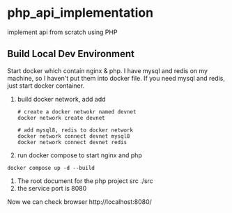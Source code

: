 # php_api_implementation
implement api from scratch using PHP

## Build Local Dev Environment

Start docker which contain nginx & php. I have mysql and redis on my machine, so I haven't put them into docker file.
If you need mysql and redis, just start docker container.   

1. build docker network, add add 
    ```shell
    # create a docker netwokr named devnet
    docker network create devnet
    
    # add mysql8, redis to docker network
    docker network connect devnet mysql8
    docker network connect devnet redis
    ```
2. run docker compose to start nginx and php

```shell
docker compose up -d --build
```

1. The root document for the php project src ./src
2. the service port is 8080

Now we can check browser http://localhost:8080/